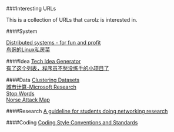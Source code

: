 ###Interesting URLs

This is a collection of URLs that carolz is interested in.

####System

[Distributed systems - for fun and profit](http://book.mixu.net/distsys/)  
[鸟哥的Linux私房菜](http://vbird.dic.ksu.edu.tw/)  

####Idea
[Tech Idea Generator](http://bwasti.com/techideas)  
[有了这个列表，程序员不愁没练手的小项目了](http://blog.jobbole.com/49762/)  

####Data
[Clustering Datasets](http://cs.joensuu.fi/sipu/datasets/)  
[城市计算-Microsoft Research](http://research.microsoft.com/apps/mobile/showpage.aspx?page=/en-US/projects/urbancomputing/cn.aspx)  
[Stop Words](https://github.com/6/stopwords)  
[Norse Attack Map](http://map.norsecorp.com/)

####Research
[A guideline for students doing networking research](http://cs.nju.edu.cn/lwz/swim/guide.html)

####Coding
[Coding Style Conventions and Standards](https://github.com/SalGnt/cscs)  
